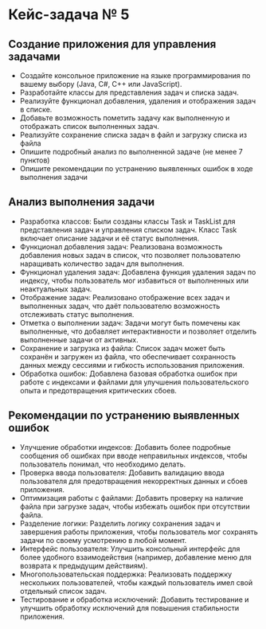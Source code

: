 # Кейс-задача № 5

## Создание приложения для управления задачами
* Создайте консольное приложение на языке программирования по вашему выбору 
  (Java, C#, C++ или JavaScript).
* Разработайте классы для представления задач и списка задач.
* Реализуйте функционал добавления, удаления и отображения задач в списке.
* Добавьте возможность пометить задачу как выполненную и отображать список 
  выполненных задач.
* Реализуйте сохранение списка задач в файл и загрузку списка из файла
* Опишите подробный анализ по выполненной задаче (не менее 7 пунктов)
* Опишите рекомендации по устранению выявленных ошибок в ходе выполнения задачи


## Анализ выполнения задачи
* Разработка классов: Были созданы классы Task и TaskList для представления задач и управления списком задач. 
Класс Task включает описание задачи и её статус выполнения.
* Функционал добавления задач: Реализована возможность добавления новых задач в список, что позволяет 
пользователю наращивать количество задач для выполнения.
* Функционал удаления задач: Добавлена функция удаления задач по индексу, чтобы пользователь мог избавиться от 
выполненных или неактуальных задач.
* Отображение задач: Реализовано отображение всех задач и выполненных задач, что даёт пользователю возможность 
отслеживать статус выполнения.
* Отметка о выполнении задач: Задачи могут быть помечены как выполненные, что добавляет интерактивности и позволяет 
отделить выполненные задачи от активных.
* Сохранение и загрузка из файла: Список задач может быть сохранён и загружен из файла, что обеспечивает сохранность 
данных между сессиями и гибкость использования приложения.
* Обработка ошибок: Добавлена базовая обработка ошибок при работе с индексами и файлами для улучшения пользовательского
опыта и предотвращения критических сбоев.

## Рекомендации по устранению выявленных ошибок
* Улучшение обработки индексов: Добавить более подробные сообщения об ошибках при вводе неправильных индексов, 
чтобы пользователь понимал, что необходимо делать.
* Проверка ввода пользователя: Добавить валидацию ввода пользователя для предотвращения некорректных данных и сбоев 
приложения.
* Оптимизация работы с файлами: Добавить проверку на наличие файла при загрузке задач, чтобы избежать ошибок при 
отсутствии файла.
* Разделение логики: Разделить логику сохранения задач и завершения работы приложения, чтобы пользователь мог 
сохранять задачи по своему усмотрению в любой момент.
* Интерфейс пользователя: Улучшить консольный интерфейс для более удобного взаимодействия (например, добавление меню
для возврата к предыдущим действиям).
* Многопользовательская поддержка: Реализовать поддержку нескольких пользователей, чтобы каждый пользователь имел 
свой отдельный список задач.
* Тестирование и обработка исключений: Добавить тестирование и улучшить обработку исключений для повышения 
стабильности приложения.
